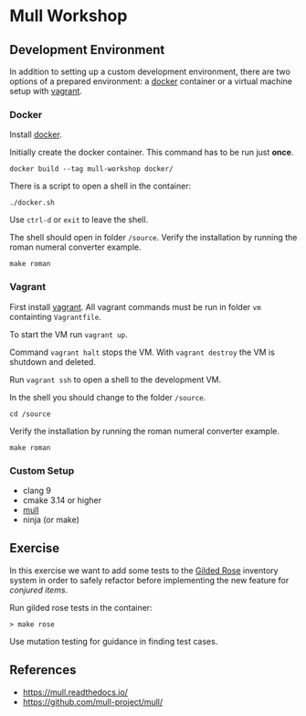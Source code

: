 # Mull Workshop

## Development Environment

In addition to setting up a custom development environment, there are  two options of a prepared environment: a [docker](https://www.docker.com/) container or a virtual machine setup with [vagrant](https://www.vagrantup.com/).

### Docker

Install [docker](https://docs.docker.com/get-started/).

Initially create the docker container. This command has to be run just **once**.

    docker build --tag mull-workshop docker/

There is a script to open a shell in the container:

    ./docker.sh

Use `ctrl-d` or `exit` to leave the shell.

The shell should open in folder `/source`.
Verify the installation by running the roman numeral converter example.

    make roman

### Vagrant

First install [vagrant](https://www.vagrantup.com/).
All vagrant commands must be run in folder `vm` containting `Vagrantfile`.

To start the VM run `vagrant up`.

Command `vagrant halt` stops the VM.
With `vagrant destroy` the VM is shutdown and deleted.

Run `vagrant ssh` to open a shell to the development VM.

In the shell you should change to the folder `/source`.

    cd /source

Verify the installation by running the roman numeral converter example.

    make roman

### Custom Setup

* clang 9
* cmake 3.14 or higher
* [mull](https://mull.readthedocs.io/)
* ninja (or make)

## Exercise

In this exercise we want to add some tests to the [Gilded Rose](https://github.com/NotMyself/GildedRose) inventory system in order to safely refactor before implementing the new feature for *conjured items*.

Run gilded rose tests in the container:

    > make rose

Use mutation testing for guidance in finding test cases.

## References

* https://mull.readthedocs.io/
* https://github.com/mull-project/mull/
